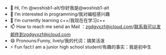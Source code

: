 - 👋 Hi, I’m @woshisb1-alt/你好我是@woshisb1-alt
- 👀 I’m interested in 
programming/我对编程感兴趣
- 🌱 I’m currently learning c++/我现在在学习c++
- 📫 How to reach me send an Mail ：zgdgyxzf@icloud.com/联系我可以发邮件到zgdgyxzf@icloud.com
- 😄 Pronouns:Funny, lively/我的代词：搞笑活泼
- ⚡ Fun fact:I am a junior high school student/有趣的事实：我是初中生

<!---
woshisb1-alt/woshisb1-alt is a ✨ special ✨ repository because its `README.md` (this file) appears on your GitHub profile.
You can click the Preview link to take a look at your changes.
--->
